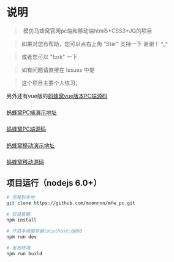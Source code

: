 # 说明

>  模仿马蜂窝官网pc端和移动端html5+CSS3+JQ的项目

>  如果对您有帮助，您可以点右上角 "Star" 支持一下 谢谢！ ^_^

>  或者您可以 "fork" 一下

>  如有问题请直接在 Issues 中提
 
>  这个项目主要个人练习，

另外还有vue版的[蚂蜂窝vue版本PC端源码](https://github.com/moonnnn/mfw_pc)

>  ###
[蚂蜂窝PC端演示地址](https://moonnnn.github.io/mfcmbhtml/)
###
[蚂蜂窝PC端源码](https://github.com/moonnnn/mfcmbhtml/)
###
[蚂蜂窝移动演示地址](https://moonnnn.github.io/mfc_mbshow/)
###
[蚂蜂窝移动源码](https://github.com/moonnnn/mfw_mb)


## 项目运行（nodejs 6.0+）
``` bash
# 克隆到本地
git clone https://github.com/moonnnn/mfw_pc.git

# 安装依赖
npm install

# 开启本地服务器localhost:8080
npm run dev

# 发布环境
npm run build
